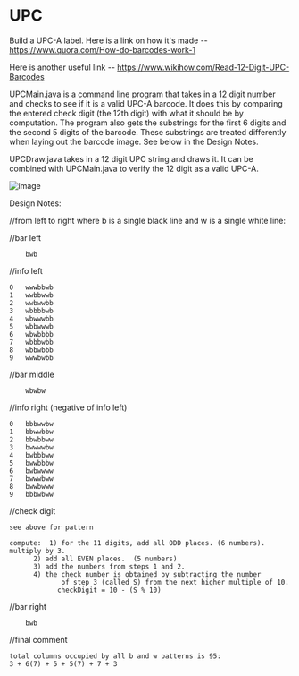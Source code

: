 # UPC
Build a UPC-A label.  Here is a link on how it's made -- https://www.quora.com/How-do-barcodes-work-1

Here is another useful link -- https://www.wikihow.com/Read-12-Digit-UPC-Barcodes


UPCMain.java is a command line program that takes in a 12 digit number and checks to see if it is a valid UPC-A barcode.
It does this by comparing the entered check digit (the 12th digit) with what it should be by computation.  The program
also gets the substrings for the first 6 digits and the second 5 digits of the barcode.  These substrings are treated
differently when laying out the barcode image.  See below in the Design Notes.

UPCDraw.java takes in a 12 digit UPC string and draws it.  It can be combined with UPCMain.java to verify the 12 digit 
as a valid UPC-A.

![image](https://user-images.githubusercontent.com/31526815/39022180-26cc67c0-43e9-11e8-9b70-33994151fe0b.png)

Design Notes:

//from left to right where b is a single black line and w is a single white line:

//bar left

		bwb

//info left

	0	wwwbbwb		
	1	wwbbwwb		
	2	wwbwwbb		
	3	wbbbbwb		
	4	wbwwwbb		
	5	wbbwwwb		
	6	wbwbbbb
	7	wbbbwbb
	8	wbbwbbb
	9	wwwbwbb

//bar middle
	
		wbwbw

//info right (negative of info left)

	0	bbbwwbw
	1	bbwwbbw
	2	bbwbbww
	3	bwwwwbw
	4	bwbbbww
	5	bwwbbbw
	6	bwbwwww
	7	bwwwbww
	8	bwwbwww
	9	bbbwbww

//check digit
	
	see above for pattern
	
	compute:  1) for the 11 digits, add all ODD places. (6 numbers). multiply by 3.
		  2) add all EVEN places.  (5 numbers)
		  3) add the numbers from steps 1 and 2.
		  4) the check number is obtained by subtracting the number
                 of step 3 (called S) from the next higher multiple of 10.
				checkDigit = 10 - (S % 10)
	
//bar right

		bwb

//final comment
	
	total columns occupied by all b and w patterns is 95:
	3 + 6(7) + 5 + 5(7) + 7 + 3 
